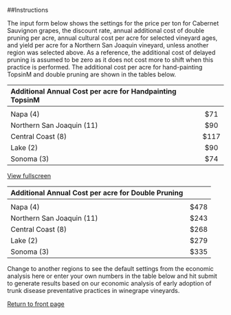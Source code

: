 ##Instructions

The input form below shows the settings for the price per ton for Cabernet Sauvignon grapes, the discount rate, annual additional cost of double pruning per acre, annual cultural cost per acre for selected vineyard ages, and yield per acre for a Northern San Joaquin vineyard, unless another region was selected above. As a reference, the additional cost of delayed pruning is assumed to be zero as it does not cost more to shift when this practice is performed. The additional cost per acre for hand-painting TopsinM and double pruning are shown in the tables below.  

| **Additional Annual Cost per acre for Handpainting TopsinM** ||
  :--------------------------------- |   :-:   |
|                                             ||
  Napa (4)                           |   $71   |
  Northern San Joaquin (11)          |   $90   |
  Central Coast (8)                  |   $117  |
  Lake (2)                           |   $90   |
  Sonoma (3)                         |   $74   |

<a href="img/custom-instructions-table01.png" class="swipebox hide-for-phones"><i class="fa fa-search-plus" aria-hidden="true"></i> View fullscreen</a> 

| **Additional Annual Cost per acre for Double Pruning** ||
  :--------------------------------- |   :-:   |
|                                             ||
  Napa (4)                           |   $478  |
  Northern San Joaquin (11)          |   $243  |
  Central Coast (8)                  |   $268  |
  Lake (2)                           |   $279  |
  Sonoma (3)                         |   $335  |

Change to another regions to see the default settings from the economic analysis here or enter your own numbers in the table below and hit submit to generate results based on our economic analysis of early adoption of trunk disease preventative practices in winegrape vineyards.  

<a href="index.html">Return to front page</a>  